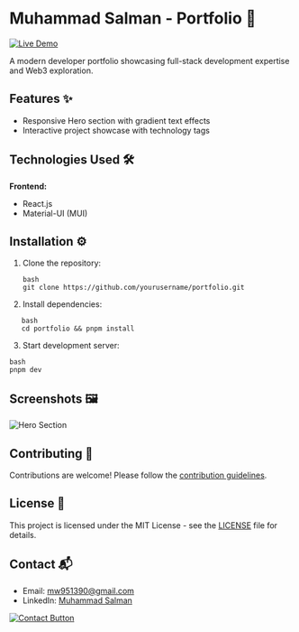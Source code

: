 # Muhammad Salman - Portfolio 🚀

[![Live Demo](https://img.shields.io/badge/demo-live-brightgreen)](https://muhammad-salman-portfolio.netlify.app/)

A modern developer portfolio showcasing full-stack development expertise and Web3 exploration.

## Features ✨

- Responsive Hero section with gradient text effects
- Interactive project showcase with technology tags

## Technologies Used 🛠️

**Frontend:**

- React.js
- Material-UI (MUI)

## Installation ⚙️

1. Clone the repository:
   ```
   bash
   git clone https://github.com/yourusername/portfolio.git
   ```
2. Install dependencies:

```
   bash
   cd portfolio && pnpm install
```

3. Start development server:

```
bash
pnpm dev
```

## Screenshots 🖼️

![Hero Section](./screenshots/hero-preview.png)

## Contributing 🤝

Contributions are welcome! Please follow the [contribution guidelines](CONTRIBUTING.md).

## License 📄

This project is licensed under the MIT License - see the [LICENSE](LICENSE) file for details.

## Contact 📬

- Email: [mw951390@gmail.com](mailto:mw951390@gmail.com)
- LinkedIn: [Muhammad Salman](https://www.linkedin.com/in/malik-salman-b53839284/)

[![Contact Button](./src/assets/contact-button.png)](mailto:mw951390@gmail.comm)
